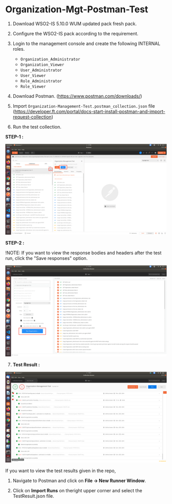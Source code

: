 # Organization-Mgt-Postman-Test

1. Download WSO2-IS 5.10.0 WUM updated pack fresh pack.

2. Configure the WSO2-IS pack according to the requirement.

3. Login to the management console and create the following INTERNAL roles.
    - `Organization_Administrator`
    - `Organization_Viewer`
    - `User_Administrator`
    - `User_Viewer`
    - `Role_Administrator`
    - `Role_Viewer`
    
4. Download Postman. (https://www.postman.com/downloads/)

5. Import `Organization-Management-Test.postman_collection.json` file (https://developer.ft.com/portal/docs-start-install-postman-and-import-request-collection)

6. Run the test collection.

**STEP-1 :**

![test-run](images/test-run.png)

**STEP-2 :**

!NOTE: If you want to view the response bodies and headers after the test run, click the "Save responses" option.

![initiate-test-run](images/initiate-test-run.png)


7. **Test Result :**

![test-result](images/test-result.png)


If you want to view the test results given in the repo,

1. Navigate to Postman and click on **File -> New Runner Window**.
    
2. Click on **Import Runs** on theright upper corner and select the TestResult.json file.
